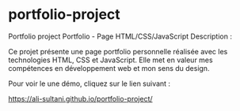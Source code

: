 # portfolio-project
Portfolio project
Portfolio - Page HTML/CSS/JavaScript
Description :

Ce projet présente une page portfolio personnelle réalisée avec les technologies HTML, CSS et JavaScript. Elle met en valeur mes compétences en développement web et mon sens du design.

Pour voir le une démo, cliquez sur le lien suivant :

https://ali-sultani.github.io/portfolio-project/
